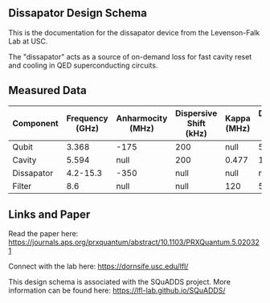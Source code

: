 ## Dissapator Design Schema


This is the documentation for the dissapator device from the Levenson-Falk Lab at USC.

The "dissapator" acts as a source of on-demand loss for fast cavity reset and cooling in QED superconducting circuits. 

## Measured Data

| Component  | Frequency (GHz) | Anharmocity (MHz) | Dispersive Shift (kHz) | Kappa (MHz) | Dissapator Coupling (MHz) | T1 (µs) | T2* (µs) |
|------------|-----------------|-------------------|------------------------|-------------|---------------------------|---------|----------|
| Qubit      | 3.368          | -175              | 200                    | null        | 53.9                      | 27      | 4        |
| Cavity     | 5.594          | null              | 200                    | 0.477       | 145                       | null    | null     |
| Dissapator | 4.2-15.3          | -350              | null                   | null        | null                      | <0.05   | <0.1     |
| Filter     | 8.6          | null              | null                   | 120         | 535                       | null    | null     |

## Links and Paper

Read the paper here: https://journals.aps.org/prxquantum/abstract/10.1103/PRXQuantum.5.020321


Connect with the lab here: https://dornsife.usc.edu/lfl/


This design schema is associated with the SQuADDS project. More information can be found here: https://lfl-lab.github.io/SQuADDS/
